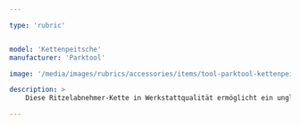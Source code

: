 ```yaml
---

type: 'rubric'


model: 'Kettenpeitsche'
manufacturer: 'Parktool'

image: '/media/images/rubrics/accessories/items/tool-parktool-kettenpeitsche.png'

description: >
    Diese Ritzelabnehmer-Kette in Werkstattqualität ermöglicht ein unglaubliches Drehmoment ohne Abrutschgefahr. Solider, wärmebehandelter Kopf mit einem runden, vinylbeschichteten Griff. Gehärtete Bolzen sorgen für den sicheren Halt der Kette. Passend für alle 5- bis 12-fach Kassetten.

---
```


